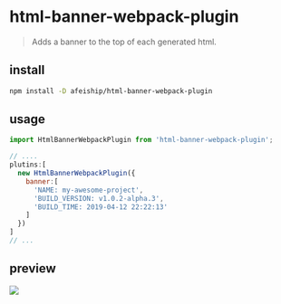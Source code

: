 # html-banner-webpack-plugin
> Adds a banner to the top of each generated html.

## install
```bash
npm install -D afeiship/html-banner-webpack-plugin
```

## usage
```js
import HtmlBannerWebpackPlugin from 'html-banner-webpack-plugin';

// ....
plutins:[
  new HtmlBannerWebpackPlugin({
    banner:[
      'NAME: my-awesome-project',
      'BUILD_VERSION: v1.0.2-alpha.3',
      'BUILD_TIME: 2019-04-12 22:22:13'
    ]
  })
]
// ...
```
## preview
![](https://ws3.sinaimg.cn/large/006tNc79gy1g21fgm8dz8j30gi0b6mz4.jpg)
